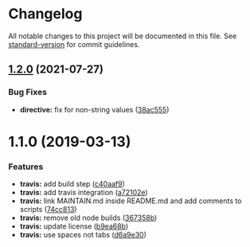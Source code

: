 # Changelog

All notable changes to this project will be documented in this file. See [standard-version](https://github.com/conventional-changelog/standard-version) for commit guidelines.

## [1.2.0](https://github.com/TinkoffCreditSystems/angular-contenteditable-accessor/compare/v1.1.0...v1.2.0) (2021-07-27)


### Bug Fixes

* **directive:** fix for non-string values ([38ac555](https://github.com/TinkoffCreditSystems/angular-contenteditable-accessor/commit/38ac5555dbadbb1d432840301b7593a72f2c4f52))

# 1.1.0 (2019-03-13)


### Features

* **travis:** add build step ([c40aaf9](https://github.com/TinkoffCreditSystems/angular-contenteditable-accessor/commit/c40aaf9))
* **travis:** add travis integration ([a72102e](https://github.com/TinkoffCreditSystems/angular-contenteditable-accessor/commit/a72102e))
* **travis:** link MAINTAIN.md inside README.md and add comments to scripts ([74cc813](https://github.com/TinkoffCreditSystems/angular-contenteditable-accessor/commit/74cc813))
* **travis:** remove old node builds ([367358b](https://github.com/TinkoffCreditSystems/angular-contenteditable-accessor/commit/367358b))
* **travis:** update license ([b9ea68b](https://github.com/TinkoffCreditSystems/angular-contenteditable-accessor/commit/b9ea68b))
* **travis:** use spaces not tabs ([d6a9e30](https://github.com/TinkoffCreditSystems/angular-contenteditable-accessor/commit/d6a9e30))
